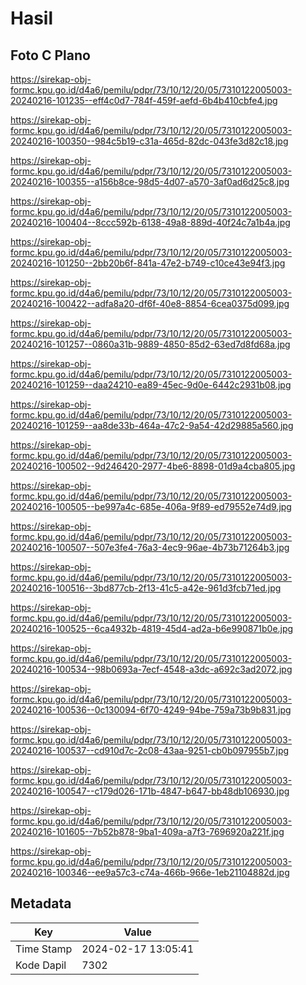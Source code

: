 # Hasil

## Foto C Plano

https://sirekap-obj-formc.kpu.go.id/d4a6/pemilu/pdpr/73/10/12/20/05/7310122005003-20240216-101235--eff4c0d7-784f-459f-aefd-6b4b410cbfe4.jpg

https://sirekap-obj-formc.kpu.go.id/d4a6/pemilu/pdpr/73/10/12/20/05/7310122005003-20240216-100350--984c5b19-c31a-465d-82dc-043fe3d82c18.jpg

https://sirekap-obj-formc.kpu.go.id/d4a6/pemilu/pdpr/73/10/12/20/05/7310122005003-20240216-100355--a156b8ce-98d5-4d07-a570-3af0ad6d25c8.jpg

https://sirekap-obj-formc.kpu.go.id/d4a6/pemilu/pdpr/73/10/12/20/05/7310122005003-20240216-100404--8ccc592b-6138-49a8-889d-40f24c7a1b4a.jpg

https://sirekap-obj-formc.kpu.go.id/d4a6/pemilu/pdpr/73/10/12/20/05/7310122005003-20240216-101250--2bb20b6f-841a-47e2-b749-c10ce43e94f3.jpg

https://sirekap-obj-formc.kpu.go.id/d4a6/pemilu/pdpr/73/10/12/20/05/7310122005003-20240216-100422--adfa8a20-df6f-40e8-8854-6cea0375d099.jpg

https://sirekap-obj-formc.kpu.go.id/d4a6/pemilu/pdpr/73/10/12/20/05/7310122005003-20240216-101257--0860a31b-9889-4850-85d2-63ed7d8fd68a.jpg

https://sirekap-obj-formc.kpu.go.id/d4a6/pemilu/pdpr/73/10/12/20/05/7310122005003-20240216-101259--daa24210-ea89-45ec-9d0e-6442c2931b08.jpg

https://sirekap-obj-formc.kpu.go.id/d4a6/pemilu/pdpr/73/10/12/20/05/7310122005003-20240216-101259--aa8de33b-464a-47c2-9a54-42d29885a560.jpg

https://sirekap-obj-formc.kpu.go.id/d4a6/pemilu/pdpr/73/10/12/20/05/7310122005003-20240216-100502--9d246420-2977-4be6-8898-01d9a4cba805.jpg

https://sirekap-obj-formc.kpu.go.id/d4a6/pemilu/pdpr/73/10/12/20/05/7310122005003-20240216-100505--be997a4c-685e-406a-9f89-ed79552e74d9.jpg

https://sirekap-obj-formc.kpu.go.id/d4a6/pemilu/pdpr/73/10/12/20/05/7310122005003-20240216-100507--507e3fe4-76a3-4ec9-96ae-4b73b71264b3.jpg

https://sirekap-obj-formc.kpu.go.id/d4a6/pemilu/pdpr/73/10/12/20/05/7310122005003-20240216-100516--3bd877cb-2f13-41c5-a42e-961d3fcb71ed.jpg

https://sirekap-obj-formc.kpu.go.id/d4a6/pemilu/pdpr/73/10/12/20/05/7310122005003-20240216-100525--6ca4932b-4819-45d4-ad2a-b6e990871b0e.jpg

https://sirekap-obj-formc.kpu.go.id/d4a6/pemilu/pdpr/73/10/12/20/05/7310122005003-20240216-100534--98b0693a-7ecf-4548-a3dc-a692c3ad2072.jpg

https://sirekap-obj-formc.kpu.go.id/d4a6/pemilu/pdpr/73/10/12/20/05/7310122005003-20240216-100536--0c130094-6f70-4249-94be-759a73b9b831.jpg

https://sirekap-obj-formc.kpu.go.id/d4a6/pemilu/pdpr/73/10/12/20/05/7310122005003-20240216-100537--cd910d7c-2c08-43aa-9251-cb0b097955b7.jpg

https://sirekap-obj-formc.kpu.go.id/d4a6/pemilu/pdpr/73/10/12/20/05/7310122005003-20240216-100547--c179d026-171b-4847-b647-bb48db106930.jpg

https://sirekap-obj-formc.kpu.go.id/d4a6/pemilu/pdpr/73/10/12/20/05/7310122005003-20240216-101605--7b52b878-9ba1-409a-a7f3-7696920a221f.jpg

https://sirekap-obj-formc.kpu.go.id/d4a6/pemilu/pdpr/73/10/12/20/05/7310122005003-20240216-100346--ee9a57c3-c74a-466b-966e-1eb21104882d.jpg


## Metadata

| Key        | Value               |
| ---------- | ------------------- |
| Time Stamp | 2024-02-17 13:05:41 |
| Kode Dapil | 7302                |



